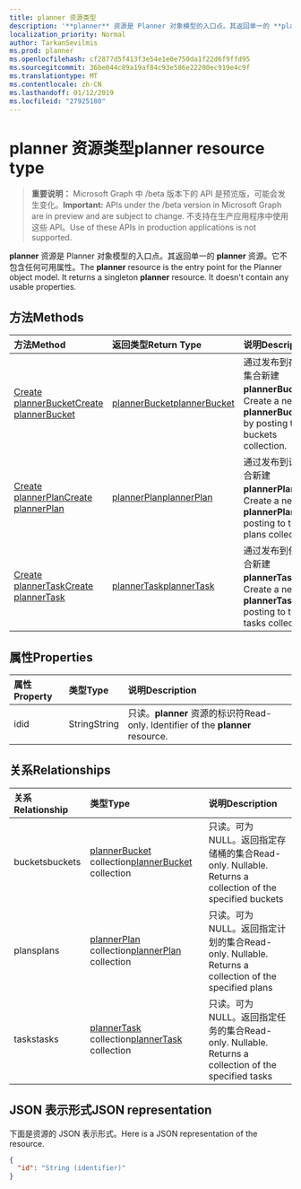```yaml
---
title: planner 资源类型
description: '**planner** 资源是 Planner 对象模型的入口点。其返回单一的 **planner** 资源。它不包含任何可用属性。'
localization_priority: Normal
author: TarkanSevilmis
ms.prod: planner
ms.openlocfilehash: cf2877d5f413f3e54e1e0e750da1f22d6f9ffd95
ms.sourcegitcommit: 36be044c89a19af84c93e586e22200ec919e4c9f
ms.translationtype: MT
ms.contentlocale: zh-CN
ms.lasthandoff: 01/12/2019
ms.locfileid: "27925180"
---
```

# <a name="planner-resource-type"></a><span data-ttu-id="82540-105">planner 资源类型</span><span class="sxs-lookup"><span data-stu-id="82540-105">planner resource type</span></span>

> <span data-ttu-id="82540-106">**重要说明：** Microsoft Graph 中 /beta 版本下的 API 是预览版，可能会发生变化。</span><span class="sxs-lookup"><span data-stu-id="82540-106">**Important:** APIs under the /beta version in Microsoft Graph are in preview and are subject to change.</span></span> <span data-ttu-id="82540-107">不支持在生产应用程序中使用这些 API。</span><span class="sxs-lookup"><span data-stu-id="82540-107">Use of these APIs in production applications is not supported.</span></span>

<span data-ttu-id="82540-p103">**planner** 资源是 Planner 对象模型的入口点。其返回单一的 **planner** 资源。它不包含任何可用属性。</span><span class="sxs-lookup"><span data-stu-id="82540-p103">The **planner** resource is the entry point for the Planner object model. It returns a singleton **planner** resource.  It doesn't contain any usable properties.</span></span>


## <a name="methods"></a><span data-ttu-id="82540-111">方法</span><span class="sxs-lookup"><span data-stu-id="82540-111">Methods</span></span>

| <span data-ttu-id="82540-112">方法</span><span class="sxs-lookup"><span data-stu-id="82540-112">Method</span></span>           | <span data-ttu-id="82540-113">返回类型</span><span class="sxs-lookup"><span data-stu-id="82540-113">Return Type</span></span>    |<span data-ttu-id="82540-114">说明</span><span class="sxs-lookup"><span data-stu-id="82540-114">Description</span></span>|
|:---------------|:--------|:----------|
|[<span data-ttu-id="82540-115">Create plannerBucket</span><span class="sxs-lookup"><span data-stu-id="82540-115">Create plannerBucket</span></span>](../api/planner-post-buckets.md) |[<span data-ttu-id="82540-116">plannerBucket</span><span class="sxs-lookup"><span data-stu-id="82540-116">plannerBucket</span></span>](plannerbucket.md)| <span data-ttu-id="82540-117">通过发布到存储桶集合新建 **plannerBucket**。</span><span class="sxs-lookup"><span data-stu-id="82540-117">Create a new **plannerBucket** by posting to the buckets collection.</span></span>|
|[<span data-ttu-id="82540-118">Create plannerPlan</span><span class="sxs-lookup"><span data-stu-id="82540-118">Create plannerPlan</span></span>](../api/planner-post-plans.md) |[<span data-ttu-id="82540-119">plannerPlan</span><span class="sxs-lookup"><span data-stu-id="82540-119">plannerPlan</span></span>](plannerplan.md)| <span data-ttu-id="82540-120">通过发布到计划集合新建 **plannerPlan**。</span><span class="sxs-lookup"><span data-stu-id="82540-120">Create a new **plannerPlan** by posting to the plans collection.</span></span>|
|[<span data-ttu-id="82540-121">Create plannerTask</span><span class="sxs-lookup"><span data-stu-id="82540-121">Create plannerTask</span></span>](../api/planner-post-tasks.md) |[<span data-ttu-id="82540-122">plannerTask</span><span class="sxs-lookup"><span data-stu-id="82540-122">plannerTask</span></span>](plannertask.md)| <span data-ttu-id="82540-123">通过发布到任务集合新建 **plannerTask**。</span><span class="sxs-lookup"><span data-stu-id="82540-123">Create a new **plannerTask** by posting to the tasks collection.</span></span>|

## <a name="properties"></a><span data-ttu-id="82540-124">属性</span><span class="sxs-lookup"><span data-stu-id="82540-124">Properties</span></span>
| <span data-ttu-id="82540-125">属性</span><span class="sxs-lookup"><span data-stu-id="82540-125">Property</span></span>     | <span data-ttu-id="82540-126">类型</span><span class="sxs-lookup"><span data-stu-id="82540-126">Type</span></span>   |<span data-ttu-id="82540-127">说明</span><span class="sxs-lookup"><span data-stu-id="82540-127">Description</span></span>|
|:---------------|:--------|:----------|
|<span data-ttu-id="82540-128">id</span><span class="sxs-lookup"><span data-stu-id="82540-128">id</span></span>|<span data-ttu-id="82540-129">String</span><span class="sxs-lookup"><span data-stu-id="82540-129">String</span></span>| <span data-ttu-id="82540-p104">只读。**planner** 资源的标识符</span><span class="sxs-lookup"><span data-stu-id="82540-p104">Read-only. Identifier of the **planner** resource.</span></span>|

## <a name="relationships"></a><span data-ttu-id="82540-132">关系</span><span class="sxs-lookup"><span data-stu-id="82540-132">Relationships</span></span>
| <span data-ttu-id="82540-133">关系</span><span class="sxs-lookup"><span data-stu-id="82540-133">Relationship</span></span> | <span data-ttu-id="82540-134">类型</span><span class="sxs-lookup"><span data-stu-id="82540-134">Type</span></span>   |<span data-ttu-id="82540-135">说明</span><span class="sxs-lookup"><span data-stu-id="82540-135">Description</span></span>|
|:---------------|:--------|:----------|
|<span data-ttu-id="82540-136">buckets</span><span class="sxs-lookup"><span data-stu-id="82540-136">buckets</span></span>|<span data-ttu-id="82540-137">[plannerBucket](plannerbucket.md) collection</span><span class="sxs-lookup"><span data-stu-id="82540-137">[plannerBucket](plannerbucket.md) collection</span></span>| <span data-ttu-id="82540-p105">只读。可为 NULL。返回指定存储桶的集合</span><span class="sxs-lookup"><span data-stu-id="82540-p105">Read-only. Nullable. Returns a collection of the specified buckets</span></span>|
|<span data-ttu-id="82540-141">plans</span><span class="sxs-lookup"><span data-stu-id="82540-141">plans</span></span>|<span data-ttu-id="82540-142">[plannerPlan](plannerplan.md) collection</span><span class="sxs-lookup"><span data-stu-id="82540-142">[plannerPlan](plannerplan.md) collection</span></span>| <span data-ttu-id="82540-p106">只读。可为 NULL。返回指定计划的集合</span><span class="sxs-lookup"><span data-stu-id="82540-p106">Read-only. Nullable. Returns a collection of the specified plans</span></span>|
|<span data-ttu-id="82540-146">tasks</span><span class="sxs-lookup"><span data-stu-id="82540-146">tasks</span></span>|<span data-ttu-id="82540-147">[plannerTask](plannertask.md) collection</span><span class="sxs-lookup"><span data-stu-id="82540-147">[plannerTask](plannertask.md) collection</span></span>| <span data-ttu-id="82540-p107">只读。可为 NULL。返回指定任务的集合</span><span class="sxs-lookup"><span data-stu-id="82540-p107">Read-only. Nullable. Returns a collection of the specified tasks</span></span>|

## <a name="json-representation"></a><span data-ttu-id="82540-151">JSON 表示形式</span><span class="sxs-lookup"><span data-stu-id="82540-151">JSON representation</span></span>
<span data-ttu-id="82540-152">下面是资源的 JSON 表示形式。</span><span class="sxs-lookup"><span data-stu-id="82540-152">Here is a JSON representation of the resource.</span></span>

<!-- {
  "blockType": "resource",
  "optionalProperties": [

  ],
  "@odata.type": "microsoft.graph.planner"
}-->

```json
{
  "id": "String (identifier)"
}

```

<!-- uuid: 8fcb5dbc-d5aa-4681-8e31-b001d5168d79
2015-10-25 14:57:30 UTC -->
<!-- {
  "type": "#page.annotation",
  "description": "planner resource",
  "keywords": "",
  "section": "documentation",
  "tocPath": ""
}-->
